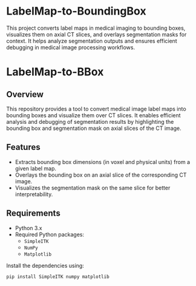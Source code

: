 # LabelMap-to-BoundingBox
This project converts label maps in medical imaging to bounding boxes, visualizes them on axial CT slices, and overlays segmentation masks for context. It helps analyze segmentation outputs and ensures efficient debugging in medical image processing workflows.

# LabelMap-to-BBox

## Overview
This repository provides a tool to convert medical image label maps into bounding boxes and visualize them over CT slices. It enables efficient analysis and debugging of segmentation results by highlighting the bounding box and segmentation mask on axial slices of the CT image.

## Features
- Extracts bounding box dimensions (in voxel and physical units) from a given label map.
- Overlays the bounding box on an axial slice of the corresponding CT image.
- Visualizes the segmentation mask on the same slice for better interpretability.

## Requirements
- Python 3.x
- Required Python packages:
  - `SimpleITK`
  - `NumPy`
  - `Matplotlib`

Install the dependencies using:
```bash
pip install SimpleITK numpy matplotlib

